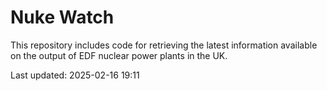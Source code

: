 # Nuke Watch

This repository includes code for retrieving the latest information available on the output of EDF nuclear power plants in the UK.

Last updated: 2025-02-16 19:11